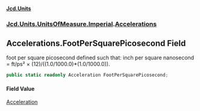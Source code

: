 #### [Jcd.Units](index.md 'index')
### [Jcd.Units.UnitsOfMeasure.Imperial](Jcd.Units.UnitsOfMeasure.Imperial.md 'Jcd.Units.UnitsOfMeasure.Imperial').[Accelerations](Accelerations.md 'Jcd.Units.UnitsOfMeasure.Imperial.Accelerations')

## Accelerations.FootPerSquarePicosecond Field

foot per square picosecond defined such that: inch per square nanosecond = ft/ps² ×
(12)/((1.0/1000.0)*(1.0/1000.0)).

```csharp
public static readonly Acceleration FootPerSquarePicosecond;
```

#### Field Value
[Acceleration](Acceleration.md 'Jcd.Units.UnitTypes.Acceleration')